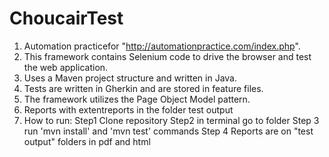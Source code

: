 # ChoucairTest

1. Automation practicefor "http://automationpractice.com/index.php".
2. This framework contains Selenium code to drive the browser and test the web application.
3. Uses a Maven project structure and written in Java.
4. Tests are written in Gherkin and are stored in feature files.
5. The framework utilizes the Page Object Model pattern.
6. Reports with extentreports in the folder test output
7. How to run: 
  Step1 Clone repository
  Step2 in terminal go to folder
  Step 3 run 'mvn install' and 'mvn test' commands
  Step 4 Reports are on "test output" folders in pdf and html

